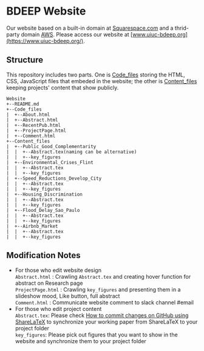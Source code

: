 # BDEEP Website

Our website based on a built-in domain at [Squarespace.com](https://www.squarespace.com/) and a thrid-party domain [AWS](https://aws.amazon.com/). Please access our website at [www.uiuc-bdeep.org](https://www.uiuc-bdeep.org/).

## Structure 
This repository includes two parts. One is [Code_files](https://github.com/uiuc-bdeep/Website/tree/master/Code_files) storing the HTML, CSS, JavaScript files that embeded in the website; the other is [Content_files](https://github.com/uiuc-bdeep/Website/tree/master/Content_files) keeping projects' content that show publicly.

```
Website
+--README.md
+--Code_files
|  +--About.html
|  +--Abstract.html
|  +--RecentPub.html
|  +--ProjectPage.html
|  +--Comment.html
+--Content_files
|  +--Public_Good_Complementarity
|  |  +--Abstract.tex(naming can be alternative)
|  |  +--key_figures
|  +--Environmental_Crises_Flint
|  |  +--Abstract.tex
|  |  +--key_figures
|  +--Speed_Reductions_Develop_City
|  |  +--Abstract.tex
|  |  +--key_figures
|  +--Housing_Discrimination
|  |  +--Abstract.tex
|  |  +--key_figures
|  +--Flood_Delay_Sao_Paulo
|  |  +--Abstract.tex
|  |  +--key_figures
|  +--Airbnb_Market
|  |  +--Abstract.tex
|  |  +--key_figures
```

## Modification Notes
* For those who edit website design</br>
`Abstract.html` : Crawling `Abstract.tex` and creating hover function for abstract on Research page</br>
`ProjectPage.html` : Crawling `key_figures` and presenting them in a slideshow mood, Like button, full abstract</br>
`Comment.html` : Communicate website comment to slack channel #email</br>
* For those who edit project content</br>
`Abstract.tex`: Please check [How to commit changes on GitHub using ShareLaTeX](https://wiki.ncsa.illinois.edu/pages/viewpage.action?title=How+to+commit+changes+on+GitHub+using+ShareLaTeX&spaceKey=BDEEP) to synchronize your working paper from ShareLaTeX to your project folder</br>
`key_figures`: Please pick out figures that you want to show in the website and synchronize them to your project folder</br>

















